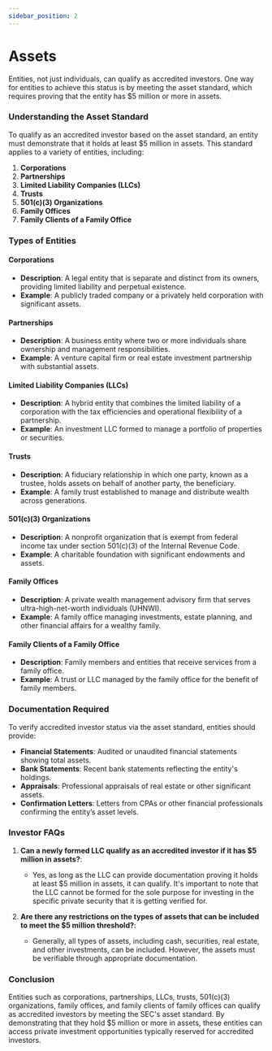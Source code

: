 ```yaml
---
sidebar_position: 2
---
```


# Assets

Entities, not just individuals, can qualify as accredited investors. One way for entities to achieve this status is by meeting the asset standard, which requires proving that the entity has $5 million or more in assets.

### Understanding the Asset Standard

To qualify as an accredited investor based on the asset standard, an entity must demonstrate that it holds at least $5 million in assets. This standard applies to a variety of entities, including:

1. **Corporations**
2. **Partnerships**
3. **Limited Liability Companies (LLCs)**
4. **Trusts**
5. **501(c)(3) Organizations**
6. **Family Offices**
7. **Family Clients of a Family Office**

### Types of Entities

#### Corporations

- **Description**: A legal entity that is separate and distinct from its owners, providing limited liability and perpetual existence.
- **Example**: A publicly traded company or a privately held corporation with significant assets.

#### Partnerships

- **Description**: A business entity where two or more individuals share ownership and management responsibilities.
- **Example**: A venture capital firm or real estate investment partnership with substantial assets.

#### Limited Liability Companies (LLCs)

- **Description**: A hybrid entity that combines the limited liability of a corporation with the tax efficiencies and operational flexibility of a partnership.
- **Example**: An investment LLC formed to manage a portfolio of properties or securities.

#### Trusts

- **Description**: A fiduciary relationship in which one party, known as a trustee, holds assets on behalf of another party, the beneficiary.
- **Example**: A family trust established to manage and distribute wealth across generations.

#### 501(c)(3) Organizations

- **Description**: A nonprofit organization that is exempt from federal income tax under section 501(c)(3) of the Internal Revenue Code.
- **Example**: A charitable foundation with significant endowments and assets.

#### Family Offices

- **Description**: A private wealth management advisory firm that serves ultra-high-net-worth individuals (UHNWI).
- **Example**: A family office managing investments, estate planning, and other financial affairs for a wealthy family.

#### Family Clients of a Family Office

- **Description**: Family members and entities that receive services from a family office.
- **Example**: A trust or LLC managed by the family office for the benefit of family members.

### Documentation Required

To verify accredited investor status via the asset standard, entities should provide:

- **Financial Statements**: Audited or unaudited financial statements showing total assets.
- **Bank Statements**: Recent bank statements reflecting the entity's holdings.
- **Appraisals**: Professional appraisals of real estate or other significant assets.
- **Confirmation Letters**: Letters from CPAs or other financial professionals confirming the entity’s asset levels.

### Investor FAQs

1. **Can a newly formed LLC qualify as an accredited investor if it has $5 million in assets?**:
   - Yes, as long as the LLC can provide documentation proving it holds at least $5 million in assets, it can qualify. It's important to note that the LLC cannot be formed for the sole purpose for investing in the specific private security that it is getting verified for.

2. **Are there any restrictions on the types of assets that can be included to meet the $5 million threshold?**:
   - Generally, all types of assets, including cash, securities, real estate, and other investments, can be included. However, the assets must be verifiable through appropriate documentation.

### Conclusion

Entities such as corporations, partnerships, LLCs, trusts, 501(c)(3) organizations, family offices, and family clients of family offices can qualify as accredited investors by meeting the SEC's asset standard. By demonstrating that they hold $5 million or more in assets, these entities can access private investment opportunities typically reserved for accredited investors.